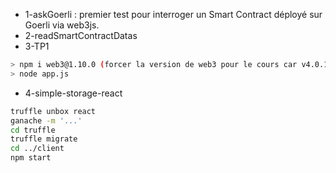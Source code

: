 - 1-askGoerli : premier test pour interroger un Smart Contract déployé sur Goerli via web3js.
- 2-readSmartContractDatas
- 3-TP1

```bash
> npm i web3@1.10.0 (forcer la version de web3 pour le cours car v4.0.1 change beaucoup)
> node app.js
```

- 4-simple-storage-react

```bash
truffle unbox react
ganache -m '...'
cd truffle
truffle migrate
cd ../client
npm start
```